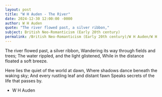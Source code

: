 ```yaml
---
layout: post
title: "W H Auden - The River"
date: 2024-12-30 12:00:00 -0000
author: W H Auden
quote: "The river flowed past, a silver ribbon,"
subject: British Neo-Romanticism (Early 20th century)
permalink: /British Neo-Romanticism (Early 20th century)/W H Auden/W H Auden - The River
---
```


The river flowed past, a silver ribbon,
Wandering its way through fields and trees;
The water rippled, and the light glistened,
While in the distance floated a soft breeze.

Here lies the quiet of the world at dawn,
Where shadows dance beneath the waking sky;
And every rustling leaf and distant fawn
Speaks secrets of the life that passes by.


- W H Auden

